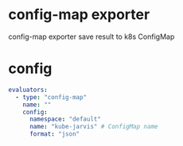 # config-map exporter
config-map exporter save result to k8s ConfigMap 

# config
```yaml
evaluators:
  - type: "config-map"
    name: "" 
    config:
      namespace: "default" 
      name: "kube-jarvis" # ConfigMap name
      format: "json"
```